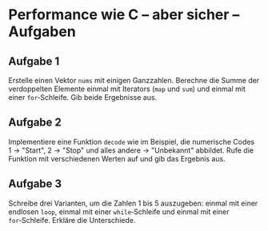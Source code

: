 # Performance wie C – aber sicher – Aufgaben

## Aufgabe 1
Erstelle einen Vektor `nums` mit einigen Ganzzahlen. Berechne die Summe der verdoppelten Elemente einmal mit Iterators (`map` und `sum`) und einmal mit einer `for`‑Schleife. Gib beide Ergebnisse aus.

## Aufgabe 2
Implementiere eine Funktion `decode` wie im Beispiel, die numerische Codes 1 → "Start", 2 → "Stop" und alles andere → "Unbekannt" abbildet. Rufe die Funktion mit verschiedenen Werten auf und gib das Ergebnis aus.

## Aufgabe 3
Schreibe drei Varianten, um die Zahlen 1 bis 5 auszugeben: einmal mit einer endlosen `loop`, einmal mit einer `while`‑Schleife und einmal mit einer `for`‑Schleife. Erkläre die Unterschiede.

